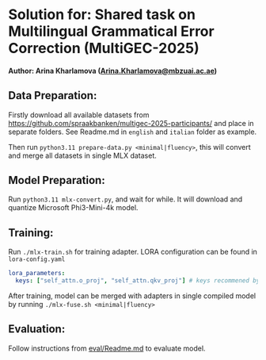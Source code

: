 # Solution for: Shared task on Multilingual Grammatical Error Correction (MultiGEC-2025)

#### Author: Arina Kharlamova (Arina.Kharlamova@mbzuai.ac.ae)

## Data Preparation:

Firstly download all available datasets from https://github.com/spraakbanken/multigec-2025-participants/ and place in separate folders. See Readme.md in `english` and `italian` folder as example.

Then run `python3.11 prepare-data.py <minimal|fluency>`, this will convert and merge all datasets in single MLX dataset.

## Model Preparation:

Run `python3.11 mlx-convert.py`, and wait for while. It will download and quantize Microsoft Phi3-Mini-4k model.

## Training:

Run `./mlx-train.sh` for training adapter. LORA configuration can be found in `lora-config.yaml`

```yaml
lora_parameters:
  keys: ["self_attn.o_proj", "self_attn.qkv_proj"] # keys recommened by Phi-3 finetune cookbook.
```

After training, model can be merged with adapters in single compiled model by running `./mlx-fuse.sh <minimal|fluency>`

## Evaluation:

Follow instructions from [eval/Readme.md](eval/Readme.md) to evaluate model.
